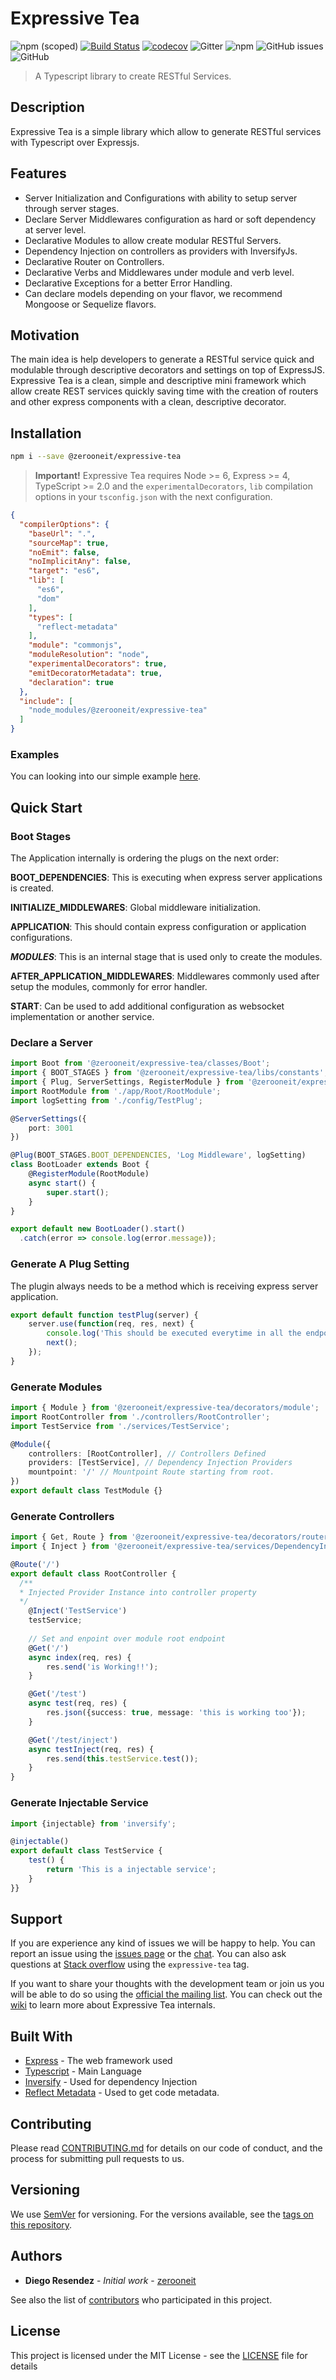 # Expressive Tea
![npm (scoped)](https://img.shields.io/npm/v/@zerooneit/expressive-tea)
[![Build Status](https://travis-ci.org/Zero-OneiT/expresive-tea.svg?branch=develop)](https://travis-ci.org/Zero-OneiT/expresive-tea)
[![codecov](https://codecov.io/gh/Zero-OneiT/expresive-tea/branch/develop/graph/badge.svg)](https://codecov.io/gh/Zero-OneiT/expresive-tea)
![Gitter](https://img.shields.io/gitter/room/Zero-OneiT/expresive-tea?style=plastic)
![npm](https://img.shields.io/npm/dw/@zerooneit/expressive-tea)
![GitHub issues](https://img.shields.io/github/issues/Zero-OneIT/expresive-tea)
![GitHub](https://img.shields.io/github/license/Zero-OneIT/expresive-tea)
> A Typescript library to create RESTful Services.

## Description
Expressive Tea is a simple library which allow to generate RESTful services with Typescript over Expressjs.

## Features
* Server Initialization and Configurations with ability to setup server through server stages.
* Declare Server Middlewares configuration as hard or soft dependency at server level.
* Declarative Modules to allow create modular RESTful Servers.
* Dependency Injection on controllers as providers with InversifyJs.
* Declarative Router on Controllers.
* Declarative Verbs and Middlewares under module and verb level.
* Declarative Exceptions for a better Error Handling.
* Can declare models depending on your flavor, we recommend Mongoose or Sequelize flavors.


## Motivation
The main idea is help developers to generate a RESTful service quick and modulable through descriptive decorators and settings
on top of ExpressJS. Expressive Tea is a clean, simple and descriptive mini framework which allow create REST services quickly
saving time with the creation of routers and other express components with a clean, descriptive decorator.

## Installation
```bash
npm i --save @zerooneit/expressive-tea
```

> **Important!** Expressive Tea requires Node >= 6, Express >= 4, TypeScript >= 2.0 and the `experimentalDecorators`, 
`lib` compilation options in your `tsconfig.json` with the next configuration.

```json
{
  "compilerOptions": {
    "baseUrl": ".",
    "sourceMap": true,
    "noEmit": false,
    "noImplicitAny": false,
    "target": "es6",
    "lib": [
      "es6",
      "dom"
    ],
    "types": [
      "reflect-metadata"
    ],
    "module": "commonjs",
    "moduleResolution": "node",
    "experimentalDecorators": true,
    "emitDecoratorMetadata": true,
    "declaration": true
  },
  "include": [
    "node_modules/@zerooneit/expressive-tea"
  ]
}
```
### Examples
You can looking into our simple example [here](https://github.com/Zero-OneiT/expressive-tea-example).

## Quick Start
### Boot Stages
The Application internally is ordering the plugs on the next order:

**BOOT_DEPENDENCIES**: This is executing when express server applications is created.

**INITIALIZE_MIDDLEWARES**: Global middleware initialization.

**APPLICATION**: This should contain express configuration or application configurations.

***MODULES***: This is an internal stage that is used only to create the modules.

**AFTER_APPLICATION_MIDDLEWARES**: Middlewares commonly used after setup the modules, commonly for error handler.

**START**: Can be used to add additional configuration as websocket implementation or another service.
  
### Declare a Server
```typescript
import Boot from '@zerooneit/expressive-tea/classes/Boot';
import { BOOT_STAGES } from '@zerooneit/expressive-tea/libs/constants';
import { Plug, ServerSettings, RegisterModule } from '@zerooneit/expressive-tea/decorators/server';
import RootModule from './app/Root/RootModule';
import logSetting from './config/TestPlug';

@ServerSettings({
	port: 3001
})

@Plug(BOOT_STAGES.BOOT_DEPENDENCIES, 'Log Middleware', logSetting)
class BootLoader extends Boot {
	@RegisterModule(RootModule)
	async start() {
		super.start();
	}
}

export default new BootLoader().start()
  .catch(error => console.log(error.message));
```
### Generate A Plug Setting
The plugin always needs to be a method which is receiving express server application.

```typescript
export default function testPlug(server) {
    server.use(function(req, res, next) {
        console.log('This should be executed everytime in all the endpoints');
        next();
    });
}

```

### Generate Modules
```typescript
import { Module } from '@zerooneit/expressive-tea/decorators/module';
import RootController from './controllers/RootController';
import TestService from './services/TestService';

@Module({
	controllers: [RootController], // Controllers Defined
	providers: [TestService], // Dependency Injection Providers
	mountpoint: '/' // Mountpoint Route starting from root.
})
export default class TestModule {}

```

### Generate Controllers
```typescript
import { Get, Route } from '@zerooneit/expressive-tea/decorators/router';
import { Inject } from '@zerooneit/expressive-tea/services/DependencyInjection';

@Route('/')
export default class RootController {
  /**
  * Injected Provider Instance into controller property 
  */
	@Inject('TestService')
	testService; 
  
	// Set and enpoint over module root endpoint
	@Get('/')
	async index(req, res) {
		res.send('is Working!!');
	}

	@Get('/test')
	async test(req, res) {
		res.json({success: true, message: 'this is working too'});
	}

	@Get('/test/inject')
	async testInject(req, res) {
		res.send(this.testService.test());
	}
}

```

### Generate Injectable Service
```typescript
import {injectable} from 'inversify';

@injectable()
export default class TestService {
    test() {
        return 'This is a injectable service';
    }
}}

```
## Support
If you are experience any kind of issues we will be happy to help. You can report an issue using the [issues page](https://github.com/Zero-OneiT/expresive-tea/issues) or the [chat](https://gitter.im/Zero-OneiT/expresive-tea). You can also ask questions at [Stack overflow](http://stackoverflow.com/tags/expressive-tea) using the `expressive-tea` tag.

If you want to share your thoughts with the development team or join us you will be able to do so using the [official the mailing list](https://groups.google.com/forum/#!forum/expressive-tea/). You can check out the
[wiki](https://github.com/Zero-OneiT/expresive-tea/blob/develop/README.md) to learn more about Expressive Tea internals.

## Built With

* [Express](https://github.com/expressjs/express) - The web framework used
* [Typescript](https://www.typescriptlang.org/) - Main Language
* [Inversify](https://github.com/inversify/InversifyJS/) - Used for dependency Injection
* [Reflect Metadata](https://github.com/rbuckton/reflect-metadata) - Used to get code metadata.

## Contributing

Please read [CONTRIBUTING.md](https://gist.github.com/PurpleBooth/b24679402957c63ec426) for details on our code of conduct, and the process for submitting pull requests to us.

## Versioning

We use [SemVer](http://semver.org/) for versioning. For the versions available, see the [tags on this repository](https://github.com/your/project/tags). 

## Authors

* **Diego Resendez** - *Initial work* - [zerooneit](https://github.com/zerooneit)

See also the list of [contributors](https://github.com/Zero-OneiT/expresive-tea/contributors) who participated in this project.

## License

This project is licensed under the MIT License - see the [LICENSE](LICENSE) file for details

